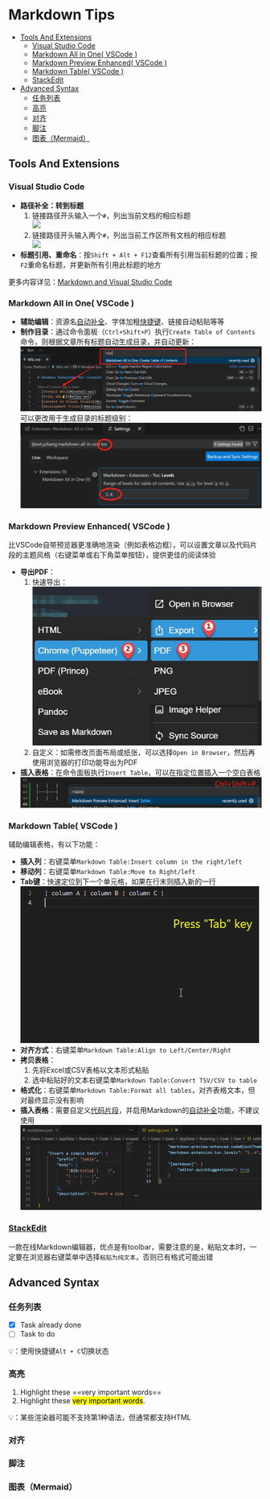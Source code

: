 # Markdown Tips

- [Tools And Extensions](#tools-and-extensions)
  - [Visual Studio Code](#visual-studio-code)
  - [Markdown All in One( VSCode )](#markdown-all-in-one-vscode-)
  - [Markdown Preview Enhanced( VSCode )](#markdown-preview-enhanced-vscode-)
  - [Markdown Table( VSCode )](#markdown-table-vscode-)
  - [StackEdit](#stackedit)
- [Advanced Syntax](#advanced-syntax)
  - [任务列表](#任务列表)
  - [高亮](#高亮)
  - [对齐](#对齐)
  - [脚注](#脚注)
  - [图表（Mermaid）](#图表mermaid)



## Tools And Extensions

### Visual Studio Code
- **路径补全：转到标题**
  1. 链接路径开头输入一个`#`，列出当前文档的相应标题  
  ![](https://code.visualstudio.com/assets/docs/languages/Markdown/path-completions-header.png)
  2. 链接路径开头输入两个`#`，列出当前工作区所有文档的相应标题  
  ![](https://code.visualstudio.com/assets/docs/languages/Markdown/md-workspace-header-suggestion.png)
- **标题引用、重命名**：按`Shift + Alt + F12`查看所有引用当前标题的位置；按`F2`重命名标题，并更新所有引用此标题的地方

更多内容详见：[Markdown and Visual Studio Code](https://code.visualstudio.com/docs/languages/markdown)


### Markdown All in One( VSCode )
- **辅助编辑**：资源名[自动补全](https://marketplace.visualstudio.com/items?itemName=yzhang.markdown-all-in-one#auto-completions)、字体加粗[快捷键](https://marketplace.visualstudio.com/items?itemName=yzhang.markdown-all-in-one#keyboard-shortcuts-1)、链接自动粘贴等等
- **制作目录**：通过命令面板（`Ctrl+Shift+P`）执行`Create Table of Contents`命令，则根据文章所有标题自动生成目录，并自动更新：  
![](./img/MD_CreateTOC.png)
可以更改用于生成目录的标题级别：  
![](./img/MD_TOCLevels.png)

### Markdown Preview Enhanced( VSCode )
比VSCode自带预览器更准确地渲染（例如表格边框），可以设置文章以及代码片段的主题风格（右键菜单或右下角菜单按钮），提供更佳的阅读体验
- **导出PDF**：
  1. 快速导出：  
  ![](./img/MD_ExportPDF.png)
  2. 自定义：如需修改页面布局或纸张，可以选择`Open in Browser`，然后再使用浏览器的打印功能导出为PDF
- **插入表格**：在命令面板执行`Insert Table`，可以在指定位置插入一个空白表格  
![](./img/MD_InsertTable.png)

### Markdown Table( VSCode )  
辅助编辑表格，有以下功能：
- **插入列**：右键菜单`Markdown Table:Insert column in the right/left`
- **移动列**：右键菜单`Markdown Table:Move to Right/left`
- **Tab键**：快速定位到下一个单元格，如果在行末则插入新的一行  
  ![](./img/MD_TableTab.gif)
- **对齐方式**：右键菜单`Markdown Table:Align to Left/Center/Right`
- **拷贝表格**：
  1. 先将Excel或CSV表格以文本形式粘贴
  2. 选中粘贴好的文本右键菜单`Markdown Table:Convert TSV/CSV to table`
- **格式化**：右键菜单`Markdown Table:Format all tables`，对齐表格文本，但对最终显示没有影响
- **插入表格**：需要自定义[代码片段](https://marketplace.visualstudio.com/items?itemName=TakumiI.markdowntable#add-a-snippet-to-create-a-simple-table)，并启用Markdown的[自动补全](https://marketplace.visualstudio.com/items?itemName=TakumiI.markdowntable#enable-snippets-suggestion)功能，不建议使用  
![](./img/MD_TableSnippet.png)

### [StackEdit](https://stackedit.io/app#)  
一款在线Markdown编辑器，优点是有toolbar，需要注意的是，粘贴文本时，一定要在浏览器右键菜单中选择`粘贴为纯文本`，否则已有格式可能出错


## Advanced Syntax

### 任务列表
- [x] Task already done
- [ ] Task to do

💡：使用快捷键`Alt + C`切换状态

### 高亮
1. Highlight these ==very important words==
2. Highlight these <mark>very important words</mark>.

💡：某些渲染器可能不支持第1种语法，但通常都支持HTML

### 对齐


### 脚注


### 图表（Mermaid）
